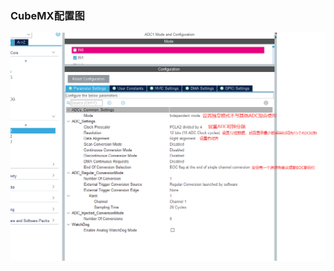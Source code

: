 <!--
 * @Author: liuao 2494210546@qq.com
 * @Date: 2023-09-28 09:05:26
 * @LastEditors: liuao 2494210546@qq.com
 * @LastEditTime: 2023-09-28 10:38:39
 * @FilePath: \undefinedc:\Users\liuao\Desktop\E_Board-C8T6-IIC\README\readme.md
 * @Description: 这是默认设置,请设置`customMade`, 打开koroFileHeader查看配置 进行设置: https://github.com/OBKoro1/koro1FileHeader/wiki/%E9%85%8D%E7%BD%AE
-->

### CubeMX配置图

![Alt text](image.png)


